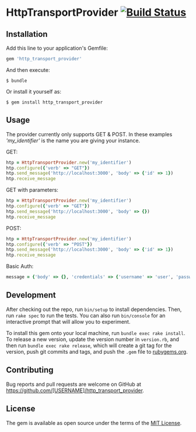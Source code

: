 # HttpTransportProvider [![Build Status](https://travis-ci.org/hetznerZA/http_transport_provider.svg?branch=master)](https://travis-ci.org/hetznerZA/http_transport_provider)

## Installation

Add this line to your application's Gemfile:

```ruby
gem 'http_transport_provider'
```

And then execute:

    $ bundle

Or install it yourself as:

    $ gem install http_transport_provider

## Usage
The provider currently only supports GET & POST. In these examples _'my_identifier'_ is the name you are giving your instance.

GET:
```ruby
htp = HttpTransportProvider.new('my_identifier')
htp.configure({'verb' => "GET"})
htp.send_message('http://localhost:3000', 'body' => {'id' => 1})
htp.receive_message
```

GET with parameters:
```ruby
htp = HttpTransportProvider.new('my_identifier')
htp.configure({'verb' => "GET"})
htp.send_message('http://localhost:3000', 'body' => {})
htp.receive_message
```

POST:
```ruby
htp = HttpTransportProvider.new('my_identifier')
htp.configure({'verb' => "POST"})
htp.send_message('http://localhost:3000', 'body' => {'id' => 1})
htp.receive_message
```

Basic Auth:

```ruby
message = {'body' => {}, 'credentials' => {'username' => 'user', 'password' => 'secret'}}
```

## Development

After checking out the repo, run `bin/setup` to install dependencies. Then, run `rake spec` to run the tests. You can also run `bin/console` for an interactive prompt that will allow you to experiment.

To install this gem onto your local machine, run `bundle exec rake install`. To release a new version, update the version number in `version.rb`, and then run `bundle exec rake release`, which will create a git tag for the version, push git commits and tags, and push the `.gem` file to [rubygems.org](https://rubygems.org).

## Contributing

Bug reports and pull requests are welcome on GitHub at https://github.com/[USERNAME]/http_transport_provider.


## License

The gem is available as open source under the terms of the [MIT License](http://opensource.org/licenses/MIT).
